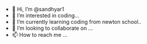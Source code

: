 - 👋 Hi, I’m @sandhyar1
- 👀 I’m interested in coding...
- 🌱 I’m currently learning coding from newton school..
- 💞️ I’m looking to collaborate on ...
- 📫 How to reach me ...

<!---
sandhyar1/sandhyar1 is a ✨ special ✨ repository because its `README.md` (this file) appears on your GitHub profile.
You can click the Preview link to take a look at your changes.
--->
